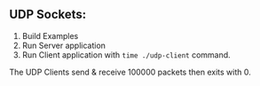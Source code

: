 ## UDP Sockets:
1. Build Examples
2. Run Server application
3. Run Client application with `time ./udp-client` command.

The UDP Clients send & receive 100000 packets then exits with 0.
